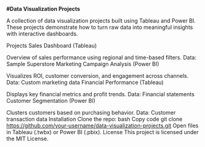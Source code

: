 **#Data Visualization Projects**

A collection of data visualization projects built using Tableau and Power BI. These projects demonstrate how to turn raw data into meaningful insights with interactive dashboards.

Projects
Sales Dashboard (Tableau)

Overview of sales performance using regional and time-based filters.
Data: Sample Superstore
Marketing Campaign Analysis (Power BI)

Visualizes ROI, customer conversion, and engagement across channels.
Data: Custom marketing data
Financial Performance (Tableau)

Displays key financial metrics and profit trends.
Data: Financial statements
Customer Segmentation (Power BI)

Clusters customers based on purchasing behavior.
Data: Customer transaction data
Installation
Clone the repo:
bash
Copy code
git clone https://github.com/your-username/data-visualization-projects.git
Open files in Tableau (.twbx) or Power BI (.pbix).
License
This project is licensed under the MIT License.

